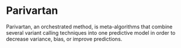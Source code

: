 # Parivartan

Parivartan, an orchestrated method, is meta-algorithms that combine several variant calling techniques into one predictive model in order to decrease variance, bias, or improve predictions.
